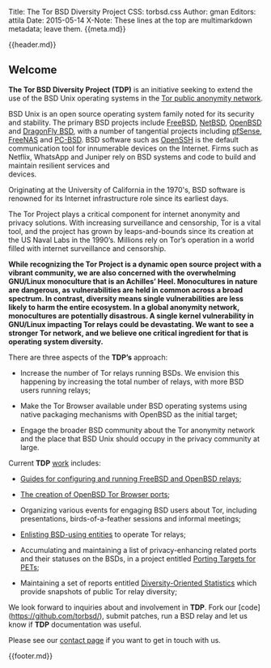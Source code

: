 Title: The Tor BSD Diversity Project
CSS: torbsd.css
Author: gman
Editors: attila
Date: 2015-05-14
X-Note: These lines at the top are multimarkdown metadata; leave them.
{{meta.md}}

{{header.md}}

## Welcome ##

__The Tor BSD Diversity Project (TDP)__ is an initiative seeking to
extend the use of the BSD Unix operating systems in the
[Tor public anonymity network](https://www.torproject.org/).

BSD Unix is an open source operating system family noted for its
security and stability. The primary BSD projects include
[FreeBSD](https://www.freebsd.org/), [NetBSD](https://www.netbsd.org/),
[OpenBSD](https://www.openbsd.org/) and
[DragonFly BSD](https://www.dragonflybsd.org/), with a number of
tangential projects including [pfSense](https://www.pfsense.org/),
[FreeNAS](https://www.freenas.org/) and
[PC-BSD](https://www.pcbsd.org/). BSD software such as
[OpenSSH](https://www.openssh.com/) is the default communication tool
for innumerable devices on the Internet. Firms such as Netflix, WhatsApp and Juniper rely on BSD systems and code to build and maintain resilient services and  
devices.

Originating at the University of California in the 1970's, BSD
software is renowned for its Internet infrastructure role since its
earliest days.

The Tor Project plays a critical component for internet anonymity
and privacy solutions. With increasing surveillance and censorship,
Tor is a vital tool, and the project has grown by leaps-and-bounds
since its creation at the US Naval Labs in the 1990’s. Millions 
rely on Tor’s operation in a world filled with internet surveillance and censorship.

__While recognizing the Tor Project is a dynamic open source project with a vibrant community, we are also concerned with the overwhelming GNU/Linux monoculture that is an Achilles’ Heel. Monocultures in nature are dangerous, as vulnerabilities are held in common across a broad spectrum. In contrast, diversity means single vulnerabilities are less likely to harm the entire ecosystem. In a global anonymity network, monocultures are potentially disastrous. A single kernel vulnerability in GNU/Linux impacting Tor relays could be devastating. We want to see a stronger Tor network, and we believe one critical ingredient for that is operating system diversity.__

There are three aspects of the __TDP’s__ approach:

* Increase the number of Tor relays running BSDs.  We envision this
  happening by increasing the total number of relays, with more BSD
  users running relays;

* Make the Tor Browser available under BSD operating systems
  using native packaging mechanisms with OpenBSD as the initial target;

* Engage the broader BSD community about the Tor anonymity network and
  the place that BSD Unix should occupy in the privacy community at
  large.

Current __TDP__ [work](projects.html) includes:

* [Guides for configuring and running FreeBSD and OpenBSD relays](relay-guides.html);

* [The creation of OpenBSD Tor Browser ports](https://github.com/torbsd/openbsd-ports/);

* Organizing various events for engaging BSD users about Tor,
including presentations, birds-of-a-feather sessions and informal meetings;

* [Enlisting BSD-using entities](corp-relays.html) to operate Tor relays;

* Accumulating and maintaining a list of privacy-enhancing related ports and their statuses on the BSDs, in a project entitled [Porting Targets for PETs](porting-pets.html);

* Maintaining a set of reports entitled [Diversity-Oriented Statistics](oostats.html) which provide snapshots of public Tor relay diversity;

We look forward to inquiries about and involvement in __TDP__.  Fork our [code]
(https://github.com/torbsd/), submit patches, run a BSD relay and let us know if __TDP__ documentation was useful.

Please see our [contact page](contact.html) if you want to get in touch with us.

{{footer.md}}
